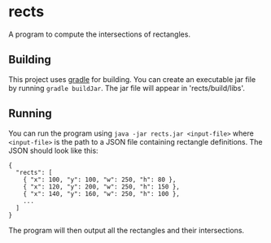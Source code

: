 # rects
A program to compute the intersections of rectangles.

## Building

This project uses [gradle](https://gradle.org/) for building.
You can create an executable jar file by running ```gradle buildJar```.
The jar file will appear in 'rects/build/libs'.

## Running

You can run the program using ```java -jar rects.jar <input-file>``` where ```<input-file>``` is the path to a JSON file containing rectangle definitions.
The JSON should look like this:
```
{
  "rects": [
    { "x": 100, "y": 100, "w": 250, "h": 80 },
    { "x": 120, "y": 200, "w": 250, "h": 150 },
    { "x": 140, "y": 160, "w": 250, "h": 100 },
    ...
  ]
}
```
The program will then output all the rectangles and their intersections.
